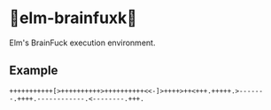 # 🤯elm-brainfuxk🤯

Elm's BrainFuck execution environment.


## Example

```
+++++++++++[>++++++++++>++++++++++<<-]>++++>++<+++.+++++.>-------.++++.------------.<--------.+++.
```

